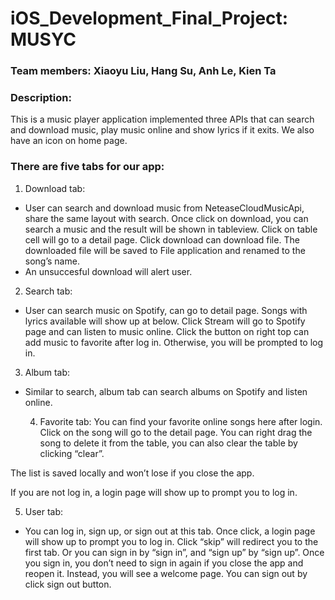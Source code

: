 # iOS_Development_Final_Project: MUSYC

### Team members: Xiaoyu Liu, Hang Su, Anh Le, Kien Ta

### Description: 
This is a music player application implemented three APIs that can search and download music, play music online and show lyrics if it exits. We also have an icon on home page. 

### There are five tabs for our app:

1. Download tab: 
- User can search and download music from NeteaseCloudMusicApi, share the same layout with search. Once click on download, you can search a music and the result will be shown in tableview. Click on table cell will go to a detail page. Click download can download file. The downloaded file will be saved to File application and renamed to the song’s name.
- An unsuccesful download will alert user.

2. Search tab:
- User can search music on Spotify, can go to detail page. Songs with lyrics available will show up at below. Click Stream will go to Spotify page and can listen to music online. Click the button on right top can add music to favorite after log in. Otherwise, you will be prompted to log in.

3. Album tab:
- Similar to search, album tab can search albums on Spotify and listen online.
  
  4. Favorite tab:
You can find your favorite online songs here after login. Click on the song will go to the detail page. You can right drag the song to delete it from the table, you can also clear the table by clicking “clear”.

The list is saved locally and won’t lose if you close the app.

If you are not log in, a login page will show up to prompt you to log in. 
   
   5. User tab:
- You can log in, sign up, or sign out at this tab. Once click, a login page will show up to prompt you to log in. Click “skip” will redirect you to the first tab.  Or you can sign in by “sign in”, and “sign up” by “sign up”.  Once you sign in, you don’t need to sign in again if you close the app and reopen it. Instead, you will see a welcome page. You can sign out by click sign out button.
   
